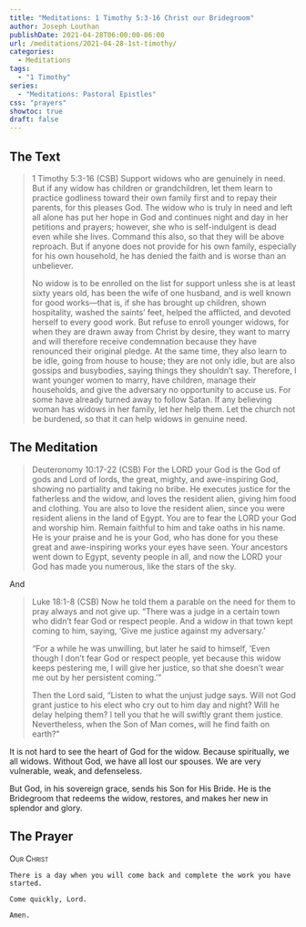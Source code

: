 ```yaml
---
title: "Meditations: 1 Timothy 5:3-16 Christ our Bridegroom"
author: Joseph Louthan
publishDate: 2021-04-28T06:00:00-06:00
url: /meditations/2021-04-28-1st-timothy/
categories:
  - Meditations
tags:
  - "1 Timothy"
series:
  - "Meditations: Pastoral Epistles"
css: "prayers"
showtoc: true
draft: false
---
```


## The Text

>1 Timothy 5:3-16 (CSB) Support widows who are genuinely in need. But if any widow has children or grandchildren, let them learn to practice godliness toward their own family first and to repay their parents, for this pleases God. The widow who is truly in need and left all alone has put her hope in God and continues night and day in her petitions and prayers; however, she who is self-indulgent is dead even while she lives. Command this also, so that they will be above reproach. But if anyone does not provide for his own family, especially for his own household, he has denied the faith and is worse than an unbeliever.
>
>No widow is to be enrolled on the list for support unless she is at least sixty years old, has been the wife of one husband, and is well known for good works—that is, if she has brought up children, shown hospitality, washed the saints’ feet, helped the afflicted, and devoted herself to every good work. But refuse to enroll younger widows, for when they are drawn away from Christ by desire, they want to marry and will therefore receive condemnation because they have renounced their original pledge. At the same time, they also learn to be idle, going from house to house; they are not only idle, but are also gossips and busybodies, saying things they shouldn’t say. Therefore, I want younger women to marry, have children, manage their households, and give the adversary no opportunity to accuse us. For some have already turned away to follow Satan. If any believing woman has widows in her family, let her help them. Let the church not be burdened, so that it can help widows in genuine need.

## The Meditation

>Deuteronomy 10:17-22 (CSB) For the LORD your God is the God of gods and Lord of lords, the great, mighty, and awe-inspiring God, showing no partiality and taking no bribe. He executes justice for the fatherless and the widow, and loves the resident alien, giving him food and clothing. You are also to love the resident alien, since you were resident aliens in the land of Egypt. You are to fear the LORD your God and worship him. Remain faithful to him and take oaths in his name. He is your praise and he is your God, who has done for you these great and awe-inspiring works your eyes have seen. Your ancestors went down to Egypt, seventy people in all, and now the LORD your God has made you numerous, like the stars of the sky.

And

>Luke 18:1-8 (CSB) Now he told them a parable on the need for them to pray always and not give up. “There was a judge in a certain town who didn’t fear God or respect people. And a widow in that town kept coming to him, saying, ‘Give me justice against my adversary.’
>
>“For a while he was unwilling, but later he said to himself, ‘Even though I don’t fear God or respect people, yet because this widow keeps pestering me, I will give her justice, so that she doesn’t wear me out by her persistent coming.’”
>
>Then the Lord said, “Listen to what the unjust judge says. Will not God grant justice to his elect who cry out to him day and night? Will he delay helping them? I tell you that he will swiftly grant them justice. Nevertheless, when the Son of Man comes, will he find faith on earth?”

It is not hard to see the heart of God for the widow. Because spiritually, we all widows. Without God, we have all lost our spouses. We are very vulnerable, weak, and defenseless.

But God, in his sovereign grace, sends his Son for His Bride. He is the Bridegroom that redeems the widow, restores, and makes her new in splendor and glory.

## The Prayer

<div style="font-variant: small-caps;">
Our Christ
</div>

```text
There is a day when you will come back and complete the work you have started.

Come quickly, Lord.

Amen.
```
